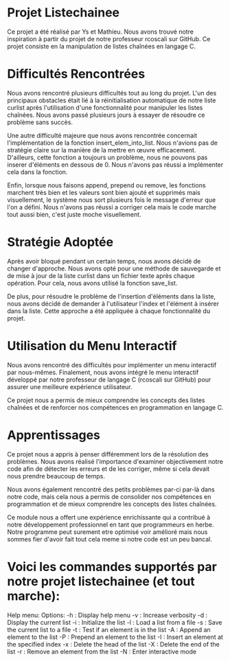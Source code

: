 # Projet Listechainee

Ce projet a été réalisé par Ys et Mathieu. Nous avons trouvé notre inspiration à partir du projet de notre professeur rcoscali sur GitHub. Ce projet consiste en la manipulation de listes chaînées en langage C.

# Difficultés Rencontrées
Nous avons rencontré plusieurs difficultés tout au long du projet. L'un des principaux obstacles était lié à la réinitialisation automatique de notre liste curlist après l'utilisation d'une fonctionnalité pour manipuler les listes chaînées. Nous avons passé plusieurs jours à essayer de résoudre ce problème sans succès.

Une autre difficulté majeure que nous avons rencontrée concernait l'implémentation de la fonction insert_elem_into_list. Nous n'avions pas de stratégie claire sur la manière de la mettre en œuvre efficacement. D'ailleurs, cette fonction a toujours un problème, nous ne pouvons pas inserer d'éléments en dessous de 0. Nous n'avons pas réussi a implémenter cela dans la fonction.

Enfin, lorsque nous faisons append, prepend ou remove, les fonctions marchent très bien et les valeurs sont bien ajouté et supprimés mais visuellement, le système nous sort plusieurs fois le message d'erreur que l'on a défini. Nous n'avons pas réussi a corriger cela mais le code marche tout aussi bien, c'est juste moche visuellement.

# Stratégie Adoptée
Après avoir bloqué pendant un certain temps, nous avons décidé de changer d'approche. Nous avons opté pour une méthode de sauvegarde et de mise à jour de la liste curlist dans un fichier texte après chaque opération. Pour cela, nous avons utilisé la fonction save_list.

De plus, pour résoudre le problème de l'insertion d'éléments dans la liste, nous avons décidé de demander à l'utilisateur l'index et l'élément à insérer dans la liste. Cette approche a été appliquée à chaque fonctionnalité du projet.

# Utilisation du Menu Interactif
Nous avons rencontré des difficultés pour implémenter un menu interactif par nous-mêmes. Finalement, nous avons intégré le menu interactif développé par notre professeur de langage C (rcoscali sur GitHub) pour assurer une meilleure expérience utilisateur.

Ce projet nous a permis de mieux comprendre les concepts des listes chaînées et de renforcer nos compétences en programmation en langage C.

# Apprentissages
Ce projet nous a appris à penser différemment lors de la résolution des problèmes. Nous avons réalisé l'importance d'examiner objectivement notre code afin de détecter les erreurs et de les corriger, même si cela devait nous prendre beaucoup de temps.

Nous avons également rencontré des petits problèmes par-ci par-là dans notre code, mais cela nous a permis de consolider nos compétences en programmation et de mieux comprendre les concepts des listes chaînées.

Ce module nous a offert une expérience enrichissante qui a contribué à notre développement professionnel en tant que programmeurs en herbe. Notre programme peut surement etre optimisé voir amélioré mais nous sommes fier d'avoir fait tout cela meme si notre code est un peu bancal.




# Voici les commandes supportés par notre projet listechainee (et tout marche):

Help menu:
    Options:
        -h : Display help menu
        -v : Increase verbosity
        -d : Display the current list
        -i : Initialize the list
        -l <filename> : Load a list from a file
        -s <filename> : Save the current list to a file
        -t <element> : Test if an element is in the list
        -A <element> : Append an element to the list
        -P <element> : Prepend an element to the list
        -I : Insert an element at the specified index
        -x : Delete the head of the list
        -X : Delete the end of the list
        -r <element> : Remove an element from the list
        -N : Enter interactive mode
